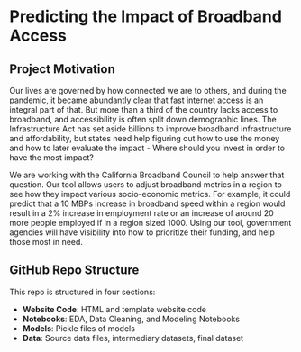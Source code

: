 # Predicting the Impact of Broadband Access

## Project Motivation

Our lives are governed by how connected we are to others, and during the pandemic, it became abundantly clear that fast internet access is an integral part of that. But more than a third of the country lacks access to broadband, and accessibility is often split down demographic lines. The Infrastructure Act has set aside billions to improve broadband infrastructure and affordability, but states need help figuring out how to use the money and how to later evaluate the impact - Where should you invest in order to have the most impact?

We are working with the California Broadband Council to help answer that question. Our tool allows users to adjust broadband metrics in a region to see how they impact various socio-economic metrics. For example, it could predict that a 10 MBPs increase in broadband speed within a region would result in a 2% increase in employment rate or an increase of around 20 more people employed if in a region sized 1000. Using our tool, government agencies will have visibility into how to prioritize their funding, and help those most in need. 


## GitHub Repo Structure
This repo is structured in four sections:
- **Website Code**: HTML and template website code
- **Notebooks**: EDA, Data Cleaning, and Modeling Notebooks
- **Models**: Pickle files of models
- **Data**: Source data files, intermediary datasets, final dataset

